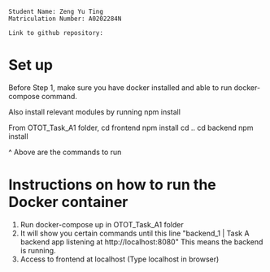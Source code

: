 ```
Student Name: Zeng Yu Ting
Matriculation Number: A0202284N

Link to github repository: 
```

# Set up 
Before Step 1, make sure you have docker installed and able to run docker-compose command.

Also install relevant modules by running npm install 

From OTOT_Task_A1 folder,
cd frontend
npm install
cd ..
cd backend
npm install

^ Above are the commands to run

# Instructions on how to run the Docker container

1. Run docker-compose up in OTOT_Task_A1 folder
2. It will show you certain commands until this line "backend_1   | Task A backend app listening at http://localhost:8080" This means the backend is running.
3. Access to frontend at localhost (Type localhost in browser)

